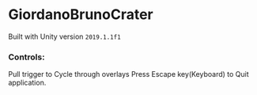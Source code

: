 # GiordanoBrunoCrater

Built with Unity version `2019.1.1f1`
### Controls:
Pull trigger to Cycle through overlays
Press Escape key(Keyboard) to Quit application.